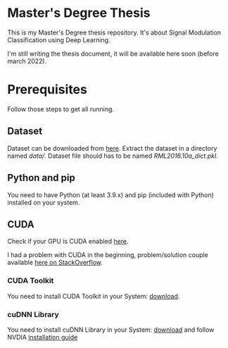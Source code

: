 # Master's Degree Thesis

This is my Master's Degree thesis repository. It's about Signal Modulation Classification using Deep Learning.

I'm still writing the thesis document, it will be available here soon (before march 2022).

# Prerequisites

Follow those steps to get all running.

## Dataset

Dataset can be downloaded from [here](https://www.deepsig.ai/datasets). Extract the dataset in a directory named _data/_. Dataset file should has to be named _RML2016.10a_dict.pkl_.

## Python and pip

You need to have Python (at least 3.9.x) and pip (included with Python) installed on your system.

## CUDA

Check if your GPU is CUDA enabled [here](https://developer.nvidia.com/cuda-gpus).

I had a problem with CUDA in the beginning, problem/solution couple available [here on StackOverflow](https://stackoverflow.com/questions/68546140/cant-train-with-gpu-in-tensorflow).

### CUDA Toolkit

You need to install CUDA Toolkit in your System: [download](https://developer.nvidia.com/cuda-toolkit).

### cuDNN Library

You need to install cuDNN Library in your System: [download](https://developer.nvidia.com/rdp/cudnn-download) and follow NVDIA [installation guide](https://docs.nvidia.com/deeplearning/cudnn/install-guide/index.html)
